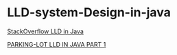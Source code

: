 # LLD-system-Design-in-java



 [StackOverflow LLD in Java](https://medium.com/@mohitmandlecha7256/stackoverflow-lld-in-java-19f67c506a37)
 
 [PARKING-LOT LLD IN JAVA PART 1](https://medium.com/@madhankumaravelu93/low-level-system-design-parking-lot-design-part-i-7567d510da1d)

